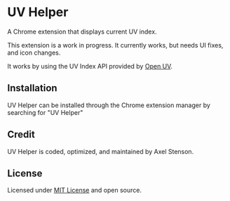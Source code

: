 # UV Helper
A Chrome extension that displays current UV index.

This extension is a work in progress. It currently works, but needs UI fixes, and icon changes.

It works by using the UV Index API provided by [Open UV](https://www.openuv.io/).

## Installation

UV Helper can be installed through the Chrome extension manager by searching for "UV Helper"

## Credit

UV Helper is coded, optimized, and maintained by Axel Stenson.

## License

Licensed under [MIT License](https://github.com/axellarsstenson/karma-kounter/blob/master/LICENSE.md) and open source.
